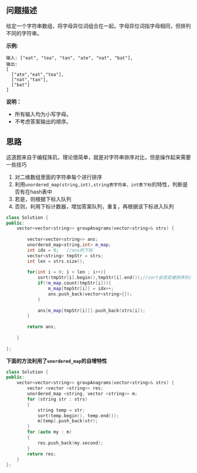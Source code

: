 ## 问题描述

给定一个字符串数组，将字母异位词组合在一起。字母异位词指字母相同，但排列不同的字符串。

**示例:**

```
输入: ["eat", "tea", "tan", "ate", "nat", "bat"],
输出:
[
  ["ate","eat","tea"],
  ["nat","tan"],
  ["bat"]
]
```

**说明：**

- 所有输入均为小写字母。
- 不考虑答案输出的顺序。



## 思路

这道题来自于编程珠玑，理论很简单，就是对字符串排序对比，但是操作起来需要一些技巧

1. 对二维数组里面的字符串每个进行排序
2. 利用`unordered_map(string,int),string表字符串，int表下标`的特性，判断是否有在hash表中
3. 若是，则根据下标入队列
4. 否则，利用下标计数器，增加答案队列，重复，再根据该下标进入队列



```CPP
class Solution {
public:
    vector<vector<string>> groupAnagrams(vector<string>& strs) {
        
        vector<vector<string>> ans;
        unordered_map<string,int> m_map;
        int idx = 0;   //ans的下标
        vector<string> tmpStr = strs;
        int len = strs.size();
        
        for(int i = 0; i < len ; i++){
            sort(tmpStr[i].begin(),tmpStr[i].end());//sort会改变被排序的元素位置
            if(!m_map.count(tmpStr[i])){
                m_map[tmpStr[i]] = idx++;
                ans.push_back(vector<string>{});
            }
            
            ans[m_map[tmpStr[i]]].push_back(strs[i]);
        }
        
        return ans;
        
    }
    
};
```



**下面的方法利用了`unordered_map`的自增特性**

```CPP
class Solution {
public:
    vector<vector<string>> groupAnagrams(vector<string>& strs) {
        vector <vector <string>> res;
        unordered_map <string, vector <string>> m;
        for (string str : strs)
        {
            string temp = str;
            sort(temp.begin(), temp.end());
            m[temp].push_back(str);
        }
        for (auto my : m)
        {
            res.push_back(my.second);
        }
        return res;
    }
};
```

